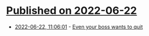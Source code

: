 # [Published on 2022-06-22](index.md)

* [2022-06-22, 11:06:01](https://news.ycombinator.com/item?id=31834411) - [Even your boss wants to quit](https://www.axios.com/2022/06/22/ceo-csuite-burnout-pandemic-great-resignation)
